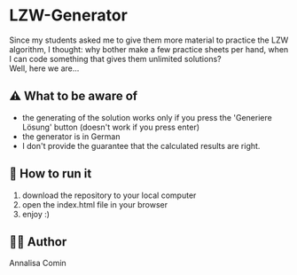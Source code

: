 # LZW-Generator

Since my students asked me to give them more material to practice the LZW algorithm, I thought: why bother make a few practice sheets per hand, when I can code something that gives them unlimited solutions?  
Well, here we are... 

## ⚠️ What to be aware of
- the generating of the solution works only if you press the 'Generiere Lösung' button (doesn't work if you press enter)
- the generator is in German
- I don't provide the guarantee that the calculated results are right. 

## 🚀 How to run it 

1. download the repository to your local computer
2. open the index.html file in your browser
3. enjoy :)

## 👩‍💻 Author 
Annalisa Comin
